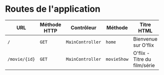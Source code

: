 # Routes de l'application

| URL           | Méthode HTTP | Contrôleur       | Méthode     | Titre HTML                   | Commentaire                  |
| ------------- | ------------ | ---------------- | ----------- | ---------------------------- | ---------------------------- |
| `/`           | `GET`        | `MainController` | `home`      | Bienvenue sur O'flix         | Page d'accueil               |
| `/movie/{id}` | `GET`        | `MainController` | `movieShow` | O'flix - Titre du film/série | Page détails d'un film/série |

